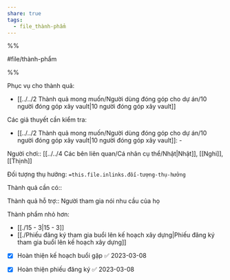 ```yaml
---  
share: true  
tags:  
  - file_thành-phẩm  
---  
```

  
%%  
#file/thành-phẩm  
%%  
  
Phục vụ cho thành quả:  
- [[../../2 Thành quả mong muốn/Người dùng đóng góp cho dự án/10 người đóng góp xây vault|10 người đóng góp xây vault]]  
  
Các giả thuyết cần kiểm tra:  
- [[../../2 Thành quả mong muốn/Người dùng đóng góp cho dự án/10 người đóng góp xây vault|10 người đóng góp xây vault]]: \-  
  
Người chơi:: [[../../4 Các bên liên quan/Cá nhân cụ thể/Nhật|Nhật]], [[Nghi]], [[Thịnh]]  
Đối tượng thụ hưởng: `=this.file.inlinks.đối-tượng-thụ-hưởng`  
  
  
Thành quả cần có::   
Thành quả hỗ trợ:: Người tham gia nói nhu cầu của họ  
  
Thành phẩm nhỏ hơn:  
- [[./15 - 3|15 - 3]]  
- [[./Phiếu đăng ký tham gia buổi lên kế hoạch xây dựng|Phiếu đăng ký tham gia buổi lên kế hoạch xây dựng]]  
  
  
- [x] Hoàn thiện kế hoạch buổi gặp ✅ 2023-03-08  
- [x] Hoàn thiện phiếu đăng ký ✅ 2023-03-08  
